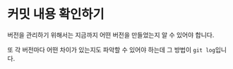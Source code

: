 # 커밋 내용 확인하기

버전을 관리하기 위해서는 지금까지 어떤 버전을 만들었는지 알 수 있어야 합니다.

또 각 버전마다 어떤 차이가 있는지도 파악할 수 있어야 하는데 그 방법이 `git log`입니다.

